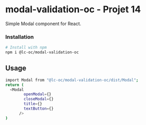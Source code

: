 # modal-validation-oc - Projet 14

Simple Modal component for React.

### Installation

```bash
# Install with npm
npm i @lc-oc/modal-validation-oc
```

## Usage

```bash
import Modal from "@lc-oc/modal-validation-oc/dist/Modal";
return (
  <Modal
        openModal={}
        closeModal={}
        title={}
        textButton={}
      />
)
```
